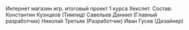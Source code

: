 Интернет магазин игр. итоговый проект 1 курса Хекслет.
Состав:
Константин Кузнцеов (Тимлид)
Савельев Даниил (Главный разработчик)
Николай Третьяк (Разработчик)
Иван Гусев (Дизайнер)
